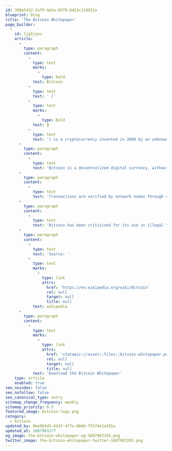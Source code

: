 ```yaml
---
id: 398e5432-2af9-4a5a-8378-6d52c114921a
blueprint: blog
title: 'The Bitcoin Whitepaper'
page_builder:
  -
    id: ljg5jzev
    article:
      -
        type: paragraph
        content:
          -
            type: text
            marks:
              -
                type: bold
            text: Bitcoin
          -
            type: text
            text: ' ('
          -
            type: text
            marks:
              -
                type: bold
            text: ₿
          -
            type: text
            text: ') is a cryptocurrency invented in 2008 by an unknown person or group of people using the name Satoshi Nakamoto. The currency began use in 2009 when its implementation was released as open-source software.'
      -
        type: paragraph
        content:
          -
            type: text
            text: 'Bitcoin is a decentralized digital currency, without a central bank or single administrator that can be sent from user to user on the peer-to-peer bitcoin network without the need for intermediaries.'
      -
        type: paragraph
        content:
          -
            type: text
            text: 'Transactions are verified by network nodes through cryptography and recorded in a public distributed ledger called a blockchain. Bitcoins are created as a reward for a process known as mining. They can be exchanged for other currencies, products, and services. Research produced by the University of Cambridge estimated that in 2017, there were 2.9 to 5.8 million unique users using a cryptocurrency wallet, most of them using bitcoin.'
      -
        type: paragraph
        content:
          -
            type: text
            text: 'Bitcoin has been criticized for its use in illegal transactions, the large amount of electricity used by miners, price volatility, and thefts from exchanges. Some economists, including several Nobel laureates, have characterized it as a speculative bubble at various times. Bitcoin has also been used as an investment, although several regulatory agencies have issued investor alerts about bitcoin.'
      -
        type: paragraph
        content:
          -
            type: text
            text: 'Source: '
          -
            type: text
            marks:
              -
                type: link
                attrs:
                  href: 'https://en.wikipedia.org/wiki/Bitcoin'
                  rel: null
                  target: null
                  title: null
            text: wikipedia
      -
        type: paragraph
        content:
          -
            type: text
            marks:
              -
                type: link
                attrs:
                  href: 'statamic://asset::files::bitcoin-whitepaper.pdf'
                  rel: null
                  target: null
                  title: null
            text: 'Download the Bitcoin Whitepaper'
    type: article
    enabled: true
seo_noindex: false
seo_nofollow: false
seo_canonical_type: entry
sitemap_change_frequency: weekly
sitemap_priority: 0.5
featured_image: bitcoin-logo.png
category:
  - bitcoin
updated_by: 9ee9b5d3-6247-4f7a-80d0-f5574e1a355a
updated_at: 1687983177
og_image: the-bitcoin-whitepaper-og-1687983193.png
twitter_image: the-bitcoin-whitepaper-twitter-1687983193.png
---
```

